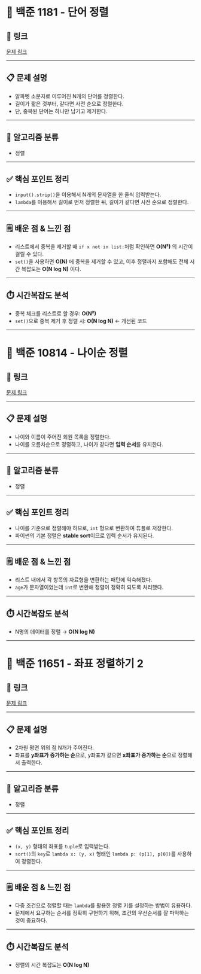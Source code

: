 # 📌 백준 1181 - 단어 정렬

## 🔗 링크
[문제 링크](https://www.acmicpc.net/problem/1181)

---

## 📋 문제 설명
- 알파벳 소문자로 이루어진 N개의 단어를 정렬한다.
- 길이가 짧은 것부터, 같다면 사전 순으로 정렬한다.
- 단, 중복된 단어는 하나만 남기고 제거한다.

---

## 🧠 알고리즘 분류
- 정렬

---

## ✅ 핵심 포인트 정리
- `input().strip()`을 이용해서 N개의 문자열을 한 줄씩 입력받는다.
- `lambda`를 이용해서 길이로 먼저 정렬한 뒤, 길이가 같다면 사전 순으로 정렬한다.

---

## 🗒️ 배운 점 & 느낀 점
- 리스트에서 중복을 제거할 때 `if x not in list:`처럼 확인하면 **O(N²)** 의 시간이 걸릴 수 있다.
- `set()`을 사용하면 **O(N)** 에 중복을 제거할 수 있고, 이후 정렬까지 포함해도 전체 시간 복잡도는 **O(N log N)** 이다.

---

## ⏱️ 시간복잡도 분석
- 중복 체크를 리스트로 할 경우: **O(N²)**
- `set()`으로 중복 제거 후 정렬 시: **O(N log N)** ← 개선된 코드

---

# 🧩 백준 10814 - 나이순 정렬

## 🔗 링크
[문제 링크](https://www.acmicpc.net/problem/10814)

---

## 📋 문제 설명
- 나이와 이름이 주어진 회원 목록을 정렬한다.
- 나이를 오름차순으로 정렬하고, 나이가 같다면 **입력 순서**를 유지한다.

---

## 🧠 알고리즘 분류
- 정렬

---

## ✅ 핵심 포인트 정리
- 나이를 기준으로 정렬해야 하므로, `int` 형으로 변환하여 튜플로 저장한다.
- 파이썬의 기본 정렬은 **stable sort**이므로 입력 순서가 유지된다.

---

## 🗒️ 배운 점 & 느낀 점
- 리스트 내에서 각 항목의 자료형을 변환하는 패턴에 익숙해졌다.
- `age`가 문자열이었는데 `int`로 변환해 정렬이 정확히 되도록 처리했다.

---

## ⏱️ 시간복잡도 분석
- N명의 데이터를 정렬 → **O(N log N)**

---
# 📌 백준 11651 - 좌표 정렬하기 2

## 🔗 링크  
[문제 링크](https://www.acmicpc.net/problem/11651)

---

## 📋 문제 설명  
- 2차원 평면 위의 점 N개가 주어진다.  
- 좌표를 **y좌표가 증가하는 순**으로, y좌표가 같으면 **x좌표가 증가하는 순**으로 정렬해서 출력한다.

---

## 🧠 알고리즘 분류  
- 정렬

---

## ✅ 핵심 포인트 정리  
- `(x, y)` 형태의 좌표를 `tuple`로 입력받는다.  
- `sort()`의 `key`로 `lambda x: (y, x)` 형태인 `lambda p: (p[1], p[0])`를 사용하여 정렬한다.

---

## 🗒️ 배운 점 & 느낀 점  
- 다중 조건으로 정렬할 때는 `lambda`를 활용한 정렬 키를 설정하는 방법이 유용하다.  
- 문제에서 요구하는 순서를 정확히 구현하기 위해, 조건의 우선순서를 잘 파악하는 것이 중요하다.

---

## ⏱️ 시간복잡도 분석  
- 정렬의 시간 복잡도는 **O(N log N)**  
